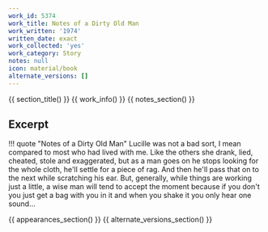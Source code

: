 ```yaml
---
work_id: 5374
work_title: Notes of a Dirty Old Man
work_written: '1974'
written_date: exact
work_collected: 'yes'
work_category: Story
notes: null
icon: material/book
alternate_versions: []
---
```


{{ section_title() }}
{{ work_info() }}
{{ notes_section() }}
## Excerpt
!!! quote "Notes of a Dirty Old Man"
    Lucille was not a bad sort, I mean compared to most who had lived with me. Like the others she drank, lied, cheated, stole and exaggerated, but as a man goes on he stops looking for the whole cloth, he'll settle for a piece of rag. And then he'll pass that on to the next while scratching his ear.
    But, generally, while things are working just a little, a wise man will tend to accept the moment because if you don't you just get a bag with you in it and when you shake it you only hear one sound...

{{ appearances_section() }}
{{ alternate_versions_section() }}